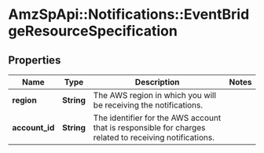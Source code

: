 # AmzSpApi::Notifications::EventBridgeResourceSpecification

## Properties
Name | Type | Description | Notes
------------ | ------------- | ------------- | -------------
**region** | **String** | The AWS region in which you will be receiving the notifications. | 
**account_id** | **String** | The identifier for the AWS account that is responsible for charges related to receiving notifications. | 

